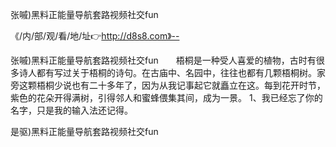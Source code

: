 张嘁)黑料正能量导航套路视频社交fun

《/内/部/观/看/地/址👉http://d8s8.com》--

张嘁)黑料正能量导航套路视频社交fun　　梧桐是一种受人喜爱的植物，古时有很多诗人都有写过关于梧桐的诗句。在古庙中、名园中，往往也都有几颗梧桐树。家旁这颗梧桐少说也有二十多年了，因为从我记事起它就矗立在这。每到花开时节，紫色的花朵开得满树，引得邻人和蜜蜂偎集其间，成为一景。
	1、我已经忘了你的名字，只是我的输入法还记得。





是驱)黑料正能量导航套路视频社交fun
